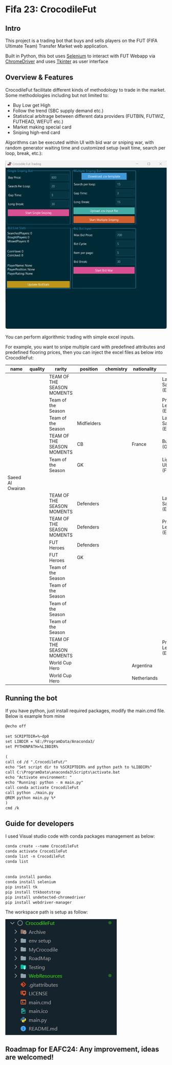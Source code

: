 # Fifa 23: CrocodileFut


## Intro
This project is a trading bot that buys and sells players on the FUT (FIFA Ultimate Team) Transfer Market web application. 

Built in Python, this bot uses [Selenium](https://www.selenium.dev/documentation/en/) to interact with FUT Webapp via [ChromeDriver](https://www.chromium.org/) and uses [Tkinter](https://wiki.python.org/moin/TkInter) as user interface


## Overview & Features
CrocodileFut facilitate different kinds of methodology to trade in the market. Some methodologies including but not limited to:
- Buy Low get High 
- Follow the trend (SBC supply demand etc.)
- Statistical arbitrage between different data providers (FUTBIN, FUTWIZ, FUTHEAD, WEFUT etc.)
- Market making special card
- Sniping high-end card

Algorithms can be executed within UI with bid war or sniping war, with random generator waiting time and customized setup (wait time, search per loop, break, etc.):

<img src="./WebResources/UI.png" >


You can perform algorithmic trading with simple excel inputs. 

For example, you want to snipe multiple card with predefined attributes and predefined flooring prices, then you can inject the excel files as below into CrocodileFut:

| name             | quality | rarity                     | position    | chemistry | nationality | league                    | club | BuyPrice |
|------------------|---------|----------------------------|-------------|-----------|-------------|---------------------------|------|----------|
|                  |         | TEAM OF THE SEASON MOMENTS |             |           |             | LaLiga Santander (ESP 1)  |      | 26000    |
|                  |         | Team of the Season         |             |           |             | Premier League (ENG 1)    |      | 24000    |
|                  |         | Team of the Season         | Midfielders |           |             | LaLiga Santander (ESP 1)  |      | 29000    |
|                  |         | TEAM OF THE SEASON MOMENTS | CB          |           | France      | Bundesliga (GER 1)        |      | 29000    |
|                  |         | Team of the Season         | GK          |           |             | Ligue 1 Uber Eats (FRA 1) |      | 26000    |
| Saeed Al Owairan |         |                            |             |           |             |                           |      | 17000    |
|                  |         | TEAM OF THE SEASON MOMENTS | Defenders   |           |             | LaLiga Santander (ESP 1)  |      | 28000    |
|                  |         | TEAM OF THE SEASON MOMENTS | Defenders   |           |             | Premier League (ENG 1)    |      | 25000    |
|                  |         | FUT Heroes                 | Defenders   |           |             |                           |      | 14000    |
|                  |         | FUT Heroes                 | GK          |           |             |                           |      | 13000    |
|                  |         | Team of the Season         |             |           |             |                           |      | 15000    |
|                  |         | Team of the Season         |             |           |             |                           |      | 16000    |
|                  |         | Team of the Season         |             |           |             |                           |      | 16000    |
|                  |         | Team of the Season         |             |           |             |                           |      | 16000    |
|                  |         | TEAM OF THE SEASON MOMENTS |             |           |             | Premier League (ENG 1)    |      | 26000    |
|                  |         | World Cup Hero             |             |           | Argentina   |                           |      | 32000    |
|                  |         | World Cup Hero             |             |           | Netherlands |                           |      | 32000    |


## Running the bot
If you have python, just install required packages, modify the main.cmd file. Below is example from mine

```console
@echo off

set SCRIPTDIR=%~dp0
set LIBDIR = %E:/ProgramData/Anaconda3/
set PYTHONPATH=%LIBDIR%

(
call cd /d ".CrocodileFut/"
echo "Set script dir to %SCRIPTDIR% and python path to %LIBDIR%"
call C:\ProgramData\anaconda3\Scripts\activate.bat
echo "Activate environment: "
echo "Running: python - m main.py"
call conda activate CrocodileFut
call python ./main.py
@REM python main.py %*
)
cmd /k
```

## Guide for developers

I used Visual studio code with conda packages management as below:

```console
conda create --name CrocodileFut
conda activate CrocodileFut
conda list -n CrocodileFut
conda list


conda install pandas
conda install selenium
pip install tk
pip install ttkbootstrap
pip install undetected-chromedriver
pip install webdriver-manager
```
 The workspace path is setup as follow:

<img src="./WebResources/VScode workspace.png">

## Roadmap for EAFC24: Any improvement, ideas are welcomed!